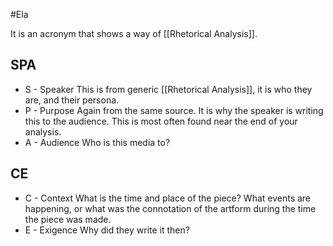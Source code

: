 #Ela 

It is an acronym that shows a way of [[Rhetorical Analysis]]. 

## SPA 

- S - Speaker 
This is from generic [[Rhetorical Analysis]], it is who they are, and their persona. 
- P - Purpose 
Again from the same source. It is why the speaker is writing this to the audience. This is most often found near the end of your analysis.
- A - Audience 
Who is this media to? 

## CE 

- C - Context 
What is the time and place of the piece? What events are happening, or what was the connotation of the artform during the time the piece was made. 
- E - Exigence 
Why did they write it then?